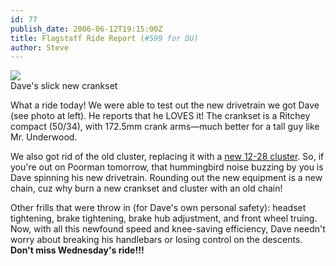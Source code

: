 ```yaml
---
id: 77
publish_date: 2006-06-12T19:15:00Z
title: Flagstaff Ride Report (#599 for DU)
author: Steve
---
```


[![](http://lh4.ggpht.com/_zoD15FRZxcs/St_cormSwUI/AAAAAAAAAUg/GKf7OC2kgJs/s2400/dt2.jpg)](http://picasaweb.google.com/lh/photo/9hm8hc2tsGmvuE61FF_WIA)  
Dave's slick new crankset

What a ride today! We were able to test out the new drivetrain we got Dave (see photo at left). He reports that he LOVES it! The crankset is a Ritchey compact (50/34), with 172.5mm crank arms—much better for a tall guy like Mr. Underwood.

We also got rid of the old cluster, replacing it with a [new 12-28 cluster](http://picasaweb.google.com/flagstafffrenzy/DaveS600thFlagstaffRide#5395273465504706498). So, if you're out on Poorman tomorrow, that hummingbird noise buzzing by you is Dave spinning his new drivetrain. Rounding out the new equipment is a new chain, cuz why burn a new crankset and cluster with an old chain!

Other frills that were throw in (for Dave's own personal safety): headset tightening, brake tightening, brake hub adjustment, and front wheel truing. Now, with all this newfound speed and knee-saving efficiency, Dave needn't worry about breaking his handlebars or losing control on the descents. **Don't miss Wednesday's ride!!!**
